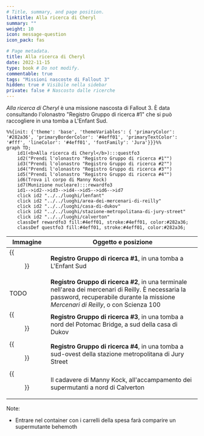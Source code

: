 ```yaml
---
# Title, summary, and page position.
linktitle: Alla ricerca di Cheryl
summary: ""
weight: 10
icon: message-question
icon_pack: fas

# Page metadata.
title: Alla ricerca di Cheryl
date: 2022-11-15
type: book # Do not modify.
commentable: true
tags: "Missioni nascoste di Fallout 3"
hidden: true # Visibile nella sidebar
private: false # Nascosto dalle ricerche
---
```


*Alla ricerca di Cheryl* è una missione nascosta di Fallout 3. È data consultando l'olonastro "Registro Gruppo di ricerca #1" che si può raccogliere in una tomba a L'Enfant Sud.



```mermaid
%%{init: {'theme': 'base', 'themeVariables': { 'primaryColor': '#282a36', 'primaryBorderColor': '#4eff01', 'primaryTextColor': '#fff', 'lineColor': '#4eff01', 'fontFamily': 'Jura'}}}%%
graph TD;
    id1(<b>Alla ricerca di Cheryl</b>):::questfo3
    id2("Prendi l'olonastro "Registro Gruppo di ricerca #1"")
    id3("Prendi l'olonastro "Registro Gruppo di ricerca #2"")
    id4("Prendi l'olonastro "Registro Gruppo di ricerca #3"")
    id5("Prendi l'olonastro "Registro Gruppo di ricerca #4"")
    id6(Trova il corpo di Manny Kock)
    id7(Munizione nucleare):::rewardfo3
    id1-->id2-->id3-->id4-->id5-->id6-->id7
    click id2 "../../luoghi/lenfant"
    click id2 "../../luoghi/area-dei-mercenari-di-reilly"
    click id2 "../../luoghi/casa-di-dukov"
    click id2 "../../luoghi/stazione-metropolitana-di-jury-street"
    click id2 "../../luoghi/calverton"
    classDef rewardfo3 fill:#4eff01, stroke:#4eff01, color:#282a36;
    classDef questfo3 fill:#4eff01, stroke:#4eff01, color:#282a36;
```
| Immagine | Oggetto e posizione |
| -------- | ------------------- |
|  {{<figure src="fo3/Search_party_log1.webp">}} | **Registro Gruppo di ricerca #1**, in una tomba a L'Enfant Sud  |
| TODO  |  **Registro Gruppo di ricerca #2**, in una terminale nell'area dei mercenari di Reilly. È necessaria la password, recuperabile durante la missione *Mercenari di Reilly*, o con Scienza 100 |
|  {{<figure src="fo3/Search_Party_Log_3_pos.webp">}} |  **Registro Gruppo di ricerca #3**, in una tomba a nord del Potomac Bridge, a sud della casa di Dukov |
| {{<figure src="fo3/Search_Party_Log_4_pos.webp">}} | **Registro Gruppo di ricerca #4**, in una tomba a sud-ovest della stazione metropolitana di Jury Street  |
|  {{<figure src="fo3/Searching_for_Cheryl.webp">}}  | Il cadavere di Manny Kock, all'accampamento dei supermutanti a nord di Calverton  |



Note:
- Entrare nel container con i carrelli della spesa farà comparire un supermutante behemoth